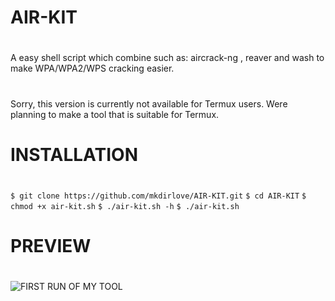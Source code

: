 # AIR-KIT
# 
A easy shell script which combine such as: aircrack-ng , reaver and wash to make WPA/WPA2/WPS cracking easier.
#
Sorry, this version is currently not available for Termux users.
Were planning to make a tool that is suitable for Termux.
#
# INSTALLATION
#
`$ git clone https://github.com/mkdirlove/AIR-KIT.git`
`$ cd AIR-KIT`
`$ chmod +x air-kit.sh`
`$ ./air-kit.sh -h`
`$ ./air-kit.sh`
#
# PREVIEW
#
![FIRST RUN OF MY TOOL](https://github.com/mkdirlove/AIR-KIT/blob/master/5.png)
